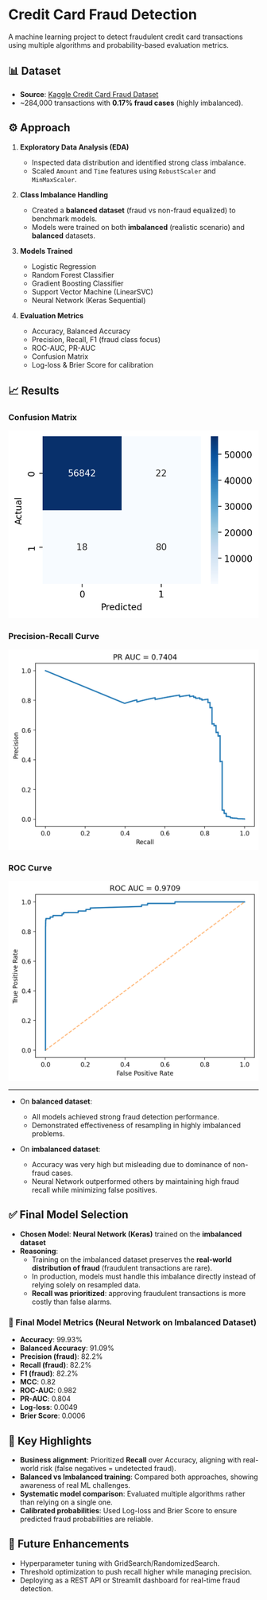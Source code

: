 # Credit Card Fraud Detection

A machine learning project to detect fraudulent credit card transactions using multiple algorithms and probability-based evaluation metrics.

## 📊 Dataset
- **Source**: [Kaggle Credit Card Fraud Dataset](https://www.kaggle.com/mlg-ulb/creditcardfraud)  
- ~284,000 transactions with **0.17% fraud cases** (highly imbalanced).

## ⚙️ Approach
1. **Exploratory Data Analysis (EDA)**
   - Inspected data distribution and identified strong class imbalance.
   - Scaled `Amount` and `Time` features using `RobustScaler` and `MinMaxScaler`.

2. **Class Imbalance Handling**
   - Created a **balanced dataset** (fraud vs non-fraud equalized) to benchmark models.  
   - Models were trained on both **imbalanced** (realistic scenario) and **balanced** datasets.  

3. **Models Trained**
   - Logistic Regression  
   - Random Forest Classifier  
   - Gradient Boosting Classifier  
   - Support Vector Machine (LinearSVC)  
   - Neural Network (Keras Sequential)  

4. **Evaluation Metrics**
   - Accuracy, Balanced Accuracy  
   - Precision, Recall, F1 (fraud class focus)  
   - ROC-AUC, PR-AUC  
   - Confusion Matrix  
   - Log-loss & Brier Score for calibration  

## 📈 Results

### Confusion Matrix
![Confusion Matrix](results/confusion_matrix.png)

### Precision-Recall Curve
![PR AUC](results/PR_AUC.png)

### ROC Curve
![ROC AUC](results/ROC_AUC.png)

---

- On **balanced dataset**:  
  - All models achieved strong fraud detection performance.  
  - Demonstrated effectiveness of resampling in highly imbalanced problems.  

- On **imbalanced dataset**:  
  - Accuracy was very high but misleading due to dominance of non-fraud cases.  
  - Neural Network outperformed others by maintaining high fraud recall while minimizing false positives.  

## ✅ Final Model Selection
- **Chosen Model**: **Neural Network (Keras)** trained on the **imbalanced dataset**  
- **Reasoning**:  
  - Training on the imbalanced dataset preserves the **real-world distribution of fraud** (fraudulent transactions are rare).  
  - In production, models must handle this imbalance directly instead of relying solely on resampled data.  
  - **Recall was prioritized**: approving fraudulent transactions is more costly than false alarms.  

### 🔹 Final Model Metrics (Neural Network on Imbalanced Dataset)
- **Accuracy**: 99.93%  
- **Balanced Accuracy**: 91.09%  
- **Precision (fraud)**: 82.2%  
- **Recall (fraud)**: 82.2%  
- **F1 (fraud)**: 82.2%  
- **MCC**: 0.82  
- **ROC-AUC**: 0.982  
- **PR-AUC**: 0.804  
- **Log-loss**: 0.0049  
- **Brier Score**: 0.0006  

## 🔑 Key Highlights
- **Business alignment**: Prioritized **Recall** over Accuracy, aligning with real-world risk (false negatives = undetected fraud).  
- **Balanced vs Imbalanced training**: Compared both approaches, showing awareness of real ML challenges.  
- **Systematic model comparison**: Evaluated multiple algorithms rather than relying on a single one.  
- **Calibrated probabilities**: Used Log-loss and Brier Score to ensure predicted fraud probabilities are reliable.  

## 🔮 Future Enhancements
- Hyperparameter tuning with GridSearch/RandomizedSearch.  
- Threshold optimization to push recall higher while managing precision.  
- Deploying as a REST API or Streamlit dashboard for real-time fraud detection.  

